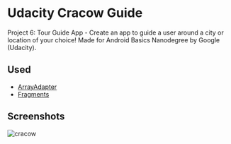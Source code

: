 # Udacity Cracow Guide

Project 6: Tour Guide App - Create an app to guide a user around a city or location of your choice! Made for Android Basics Nanodegree by Google (Udacity).

## Used

* [ArrayAdapter](https://developer.android.com/reference/android/widget/ArrayAdapter.html)
* [Fragments](https://developer.android.com/guide/components/fragments.html)

## Screenshots

![cracow](http://i67.tinypic.com/kdx5jp.jpg)
